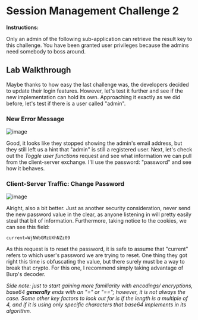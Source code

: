 # Session Management Challenge 2

**Instructions:**

Only an admin of the following sub-application can retrieve the result key to this challenge. You have been granted user privileges because the admins need somebody to boss around.

## Lab Walkthrough

Maybe thanks to how easy the last challenge was, the developers decided to update their login features. However, let's test it further and see if the new implementation can hold its own. Approaching it exactly as we did before, let's test if there is a user called "admin".

### New Error Message
![image](https://user-images.githubusercontent.com/66766340/146683381-ddcf21bb-a97e-4103-be40-f6140335305d.png)

Good, it looks like they stopped showing the admin's email address, but they still left us a hint that "admin" is still a registered user. Next, let's check out the *Toggle user functions* request and see what information we can pull from the client-server exchange. I'll use the password: "password" and see how it behaves.

### Client-Server Traffic: Change Password
![image](https://user-images.githubusercontent.com/66766340/146683508-6b3269c1-4a5a-40c1-8115-9607f8bd9141.png)

Alright, also a bit better. Just as another security consideration, never send the new password value in the clear, as anyone listening in will pretty easily steal that bit of information. Furthermore, taking notice to the cookies, we can see this field:
```
current=WjNWbGMzUXhNZz09
```

As this request is to reset the password, it is safe to assume that "current" refers to which user's password we are trying to reset. One thing they got right this time is obfuscating the value, but there surely must be a way to break that crypto. For this one, I recommend simply taking advantage of Burp's decoder.

*Side note: just to start gaining more familiarity with encodings/ encryptions, base64 **generally** ends with an "=" or "=="; however, it is not always the case. Some other key factors to look out for is if the length is a multiple of 4, and if it is using only specific characters that base64 implements in its algorithm.*


